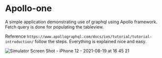 # Apollo-one
A simple application demonstrating use of graphql using Apollo framework. Fetch query is done for populating the tableview.


Reference 
`https://www.apollographql.com/docs/ios/tutorial/tutorial-introduction/` follow the steps. Everything is explained nice and easy.


![Simulator Screen Shot - iPhone 12 - 2021-08-19 at 16 45 21](https://user-images.githubusercontent.com/14129317/130057890-0a39e274-a10f-47d7-b97c-0ab685b87562.png)

